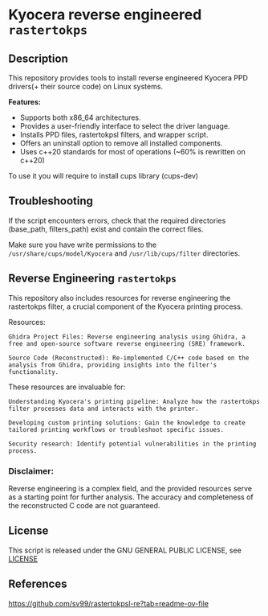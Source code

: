 # Kyocera reverse engineered `rastertokps`

## Description

This repository provides tools to install reverse engineered Kyocera PPD drivers(+ their source code) on Linux systems.

**Features:**

- Supports both x86_64 architectures.
- Provides a user-friendly interface to select the driver language.
- Installs PPD files, rastertokpsl filters, and wrapper script.
- Offers an uninstall option to remove all installed components.
- Uses c++20 standards for most of operations (~60% is rewritten on c++20)

To use it you will require to install cups library (cups-dev)

## Troubleshooting

If the script encounters errors, check that the required directories (base_path, filters_path) exist and contain the correct files.

Make sure you have write permissions to the `/usr/share/cups/model/Kyocera` and `/usr/lib/cups/filter` directories.

## Reverse Engineering `rastertokps`

This repository also includes resources for reverse engineering the rastertokps filter, a crucial component of the Kyocera printing process.

Resources:

    Ghidra Project Files: Reverse engineering analysis using Ghidra, a free and open-source software reverse engineering (SRE) framework.

    Source Code (Reconstructed): Re-implemented C/C++ code based on the analysis from Ghidra, providing insights into the filter's functionality.

These resources are invaluable for:

    Understanding Kyocera's printing pipeline: Analyze how the rastertokps filter processes data and interacts with the printer.

    Developing custom printing solutions: Gain the knowledge to create tailored printing workflows or troubleshoot specific issues.

    Security research: Identify potential vulnerabilities in the printing process.

### Disclaimer:

Reverse engineering is a complex field, and the provided resources serve as a starting point for further analysis. The accuracy and completeness of the reconstructed C code are not guaranteed.

## License

This script is released under the GNU GENERAL PUBLIC LICENSE, see [LICENSE](LICENSE)

## References

https://github.com/sv99/rastertokpsl-re?tab=readme-ov-file